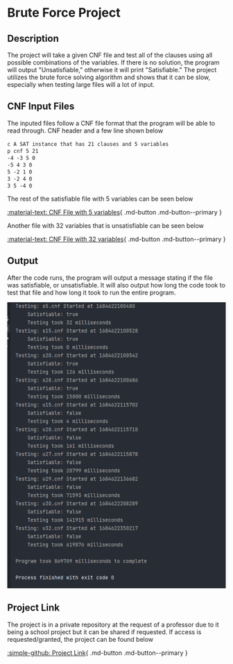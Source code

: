 # Brute Force Project

## Description
The project will take a given CNF file and test all of the clauses using all possible combinations of the variables. If there is no solution, the program will output "Unsatisfiable," otherwise it will print "Satisfiable." The project utilizes the brute force solving algorithm and shows that it can be slow, especially when testing 
large files will a lot of input.

## CNF Input Files

The inputed files follow a CNF file format that the program will be able to read through. CNF header and a few line shown below

```
c A SAT instance that has 21 clauses and 5 variables
p cnf 5 21
-4 -3 5 0
-5 4 3 0
5 -2 1 0
3 -2 4 0
3 5 -4 0
```
The rest of the satisfiable file with 5 variables can be seen below

[:material-text: CNF File with 5 variables](../../cnfFiles/s5.cnf){ .md-button .md-button--primary }

Another file with 32 variables that is unsatisfiable can be seen below

[:material-text: CNF File with 32 variables](../../cnfFiles/u32.cnf){ .md-button .md-button--primary }

## Output

After the code runs, the program will output a message stating if the file was satisfiable, or unsatisfiable. It will also output how long the code took to test that file
and how long it took to run the entire program. 

![OutputImage](../../img/BruteForceOutput.png)

## Project Link

The project is in a private repository at the request of a professor due to it being a school project but it can be shared if requested.
If access is requested/granted, the project can be found below 

[:simple-github: Project Link](https://github.com/mtobino/DAA_Projects/tree/master/src/main/java/bruteForceProject){ .md-button .md-button--primary }

